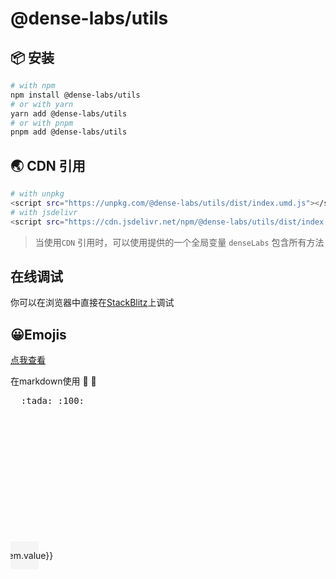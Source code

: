# @dense-labs/utils
## 📦 安装
```bash
# with npm
npm install @dense-labs/utils
# or with yarn
yarn add @dense-labs/utils
# or with pnpm
pnpm add @dense-labs/utils
```
## 🌏 CDN 引用
```bash
# with unpkg
<script src="https://unpkg.com/@dense-labs/utils/dist/index.umd.js"></script>
# with jsdelivr
<script src="https://cdn.jsdelivr.net/npm/@dense-labs/utils/dist/index.umd.js"></script>
```

> 当使用`CDN` 引用时，可以使用提供的一个全局变量 `denseLabs` 包含所有方法

## 在线调试

你可以在浏览器中直接在[StackBlitz](https://stackblitz.com/edit/vue-svpjx7?file=src%2FApp.vue)上调试

## 😀Emojis 
[点我查看](https://github.com/markdown-it/markdown-it-emoji/blob/master/lib/data/full.json)

在markdown使用 :tada: :100:
<pre>
  :tada: :100:
</pre>

<script setup>
import { ref } from 'vue'
import emo from '../shared/full-emoji'
const emojiData = () => {
  const list = []
  for (let key in emo) {
    list.push({name: key, value: emo[key]})
  }
  return list
}
const emojis = ref(emojiData())
</script>

<ClientOnly>
  <div class="emoji-wrap">
    <div class="em" v-for="(item, index) in emojis" :title="item.name">
      {{item.value}}
    </div>
  </div>
</ClientOnly>

<style scoped>
.emoji-wrap {
  display: flex;
  flex-wrap: wrap;
  align-items: center;
  gap: 10px;
  height: 450px;
  overflow: auto;
}
.em {
  width: 45px;
  height: 45px;
  cursor: pointer;
  display: flex;
  align-items: center;
  justify-content: center;
  background: rgba(60, 60, 67, 0.04);
  border-radius: 4px;
  transition: all .2s;
}
.em:hover {
  background: rgba(60, 60, 67, 0.15);
  transform: scale(2);
}
</style>